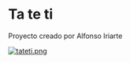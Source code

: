 # Ta te ti

Proyecto creado por Alfonso Iriarte

[![tateti.png](https://i.postimg.cc/qMhvvKtM/tateti.png)](https://postimg.cc/ZCmSfCF1)
